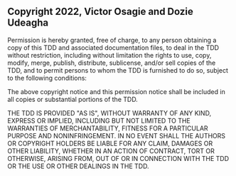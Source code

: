 ## Copyright 2022, Victor Osagie and Dozie Udeagha

Permission is hereby granted, free of charge, to any person obtaining a copy of this TDD and associated documentation files, to deal in the TDD without restriction, including without limitation the rights to use, copy, modify, merge, publish, distribute, sublicense, and/or sell copies of the TDD, and to permit persons to whom the TDD is furnished to do so, subject to the following conditions:

The above copyright notice and this permission notice shall be included in all copies or substantial portions of the TDD.

THE TDD IS PROVIDED "AS IS", WITHOUT WARRANTY OF ANY KIND, EXPRESS OR IMPLIED, INCLUDING BUT NOT LIMITED TO THE WARRANTIES OF MERCHANTABILITY, FITNESS FOR A PARTICULAR PURPOSE AND NONINFRINGEMENT. IN NO EVENT SHALL THE AUTHORS OR COPYRIGHT HOLDERS BE LIABLE FOR ANY CLAIM, DAMAGES OR OTHER LIABILITY, WHETHER IN AN ACTION OF CONTRACT, TORT OR OTHERWISE, ARISING FROM, OUT OF OR IN CONNECTION WITH THE TDD OR THE USE OR OTHER DEALINGS IN THE TDD.